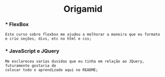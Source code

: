 # <center> Origamid </center>

### * FlexBox

```
Este curso sobre flexbox me ajudou a melhorar a maneira que eu formato
e crio seções, divs, etc no html e css;
```
### * JavaScript e JQuery

```
Me esclareceu varias duvidas que eu tinha em relação ao JQuery, futuramente gostaria de 
colocar todo o aprendizado aqui no README;
```

